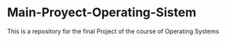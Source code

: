 # Main-Proyect-Operating-Sistem
This is a repository for the final Project of the course of Operating Systems
